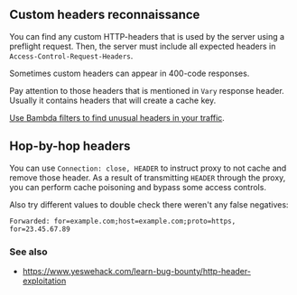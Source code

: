 ## Custom headers reconnaissance

You can find any custom HTTP-headers that is used by the server using a preflight request. Then, the server must include all expected headers in `Access-Control-Request-Headers`.

Sometimes custom headers can appear in 400-code responses.

Pay attention to those headers that is mentioned in `Vary` response header. Usually it contains headers that will create a cache key.

[Use Bambda filters to find unusual headers in your traffic](https://danaepp.com/detecting-uncommon-headers).
## Hop-by-hop headers

You can use `Connection: close, HEADER` to instruct proxy to not cache and remove those header. As a result of transmitting `HEADER` through the proxy, you can perform cache poisoning and bypass some access controls.

Also try different values to double check there weren't any false negatives:
```
Forwarded: for=example.com;host=example.com;proto=https, for=23.45.67.89
```

### See also
- https://www.yeswehack.com/learn-bug-bounty/http-header-exploitation